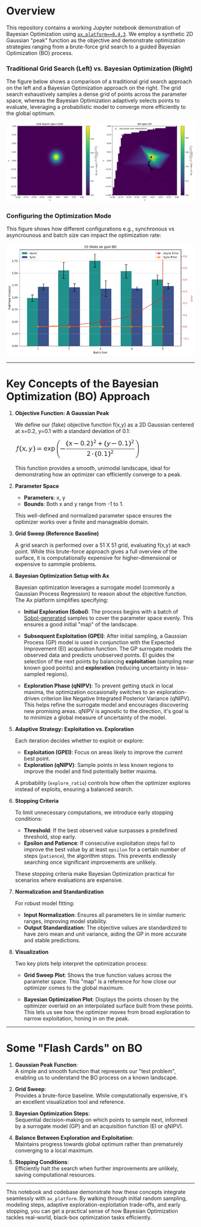 # Overview
This repository contains a working Jupyter notebook demonstration of Bayesian Optimization using [`ax_platform==0.4.3`](https://github.com/facebook/Ax). We employ a synthetic 2D Gaussian "peak" function as the objective and demonstrate optimization strategies ranging from a brute-force grid search to a guided Bayesian Optimization (BO) process.

### Traditional Grid Search (Left) vs. Bayesian Optimization (Right)

The figure below shows a comparison of a traditional grid search approach on the left and a Bayesian Optimization approach on the right. The grid search exhaustively samples a dense grid of points across the parameter space, whereas the Bayesian Optimization adaptively selects points to evaluate, leveraging a probabilistic model to converge more efficiently to the global optimum.

![top view](figures/output_1.png)

### Configuring the Optimization Mode

This figure shows how different configurations e.g., synchronous vs asyncrounous and batch size can impact the optimization rate:

![top view](figures/config_rates.png)

---

# Key Concepts of the Bayesian Optimization (BO) Approach

1. **Objective Function: A Gaussian Peak**

   We define our (fake) objective function f(x,y) as a 2D Gaussian centered at x=0.2, y=0.1 with a standard deviation of 0.1:

   ![top view](figures/gaussian_response.png)

   This function provides a smooth, unimodal landscape, ideal for demonstrating how an optimizer can efficiently converge to a peak.

2. **Parameter Space**

   - **Parameters**: x, y
   - **Bounds**: Both x and y range from -1 to 1.
   
   This well-defined and normalized parameter space ensures the optimizer works over a finite and manageable domain.

3. **Grid Sweep (Reference Baseline)**

   A grid search is performed over a 51 X 51 grid, evaluating f(x,y)  at each point. While this brute-force approach gives a full overview of the surface, it is computationally expensive for higher-dimensional or expensive to sammple problems.

4. **Bayesian Optimization Setup with Ax**

   Bayesian optimization leverages a surrogate model (commonly a Gaussian Process Regression) to reason about the objective function. The Ax platform simplifies specifying:

   - **Initial Exploration (Sobol)**:
     The process begins with a batch of [Sobol-generated](https://en.wikipedia.org/wiki/Variance-based_sensitivity_analysis) samples to cover the parameter space evenly. This ensures a good initial "map" of the landscape.

   - **Subsequent Exploitation (GPEI)**:
     After initial sampling, a Gaussian Process (GP) model is used in conjunction with the Expected Improvement (EI) acquisition function. The GP surrogate models the observed data and predicts unobserved points. EI guides the selection of the next points by balancing **exploitation** (sampling near known good points) and **exploration** (reducing uncertainty in less-sampled regions).

   - **Exploration Phase (qNIPV)**:
     To prevent getting stuck in local maxima, the optimization occasionally switches to an exploration-driven criterion like Negative Integrated Posterior Variance (qNIPV). This helps refine the surrogate model and encourages discovering new promising areas. qNIPV is agnostic to the direction, it's goal is to minimize a global measure of uncertainty of the model.

5. **Adaptive Strategy: Exploitation vs. Exploration**

   Each iteration decides whether to exploit or explore:
   
   - **Exploitation (GPEI)**: Focus on areas likely to improve the current best point.  
   - **Exploration (qNIPV)**: Sample points in less known regions to improve the model and find potentially better maxima.

   A probability (`explore_ratio`) controls how often the optimizer explores instead of exploits, ensuring a balanced search.

6. **Stopping Criteria**

   To limit unnecessary computations, we introduce early stopping conditions:
   
   - **Threshold**: If the best observed value surpasses a predefined threshold, stop early.
   - **Epsilon and Patience**: If consecutive exploitation steps fail to improve the best value by at least `epsilon` for a certain number of steps (`patience`), the algorithm stops. This prevents endlessly searching once significant improvements are unlikely.

   These stopping criteria make Bayesian Optimization practical for scenarios where evaluations are expensive.

7. **Normalization and Standardization**

   For robust model fitting:
   
   - **Input Normalization**: Ensures all parameters lie in similar numeric ranges, improving model stability.
   - **Output Standardization**: The objective values are standardized to have zero mean and unit variance, aiding the GP in more accurate and stable predictions.

8. **Visualization**

   Two key plots help interpret the optimization process:
   
   - **Grid Sweep Plot**: Shows the true function values across the parameter space. This "map" is a reference for how close our optimizer comes to the global maximum.
   
   - **Bayesian Optimization Plot**: Displays the points chosen by the optimizer overlaid on an interpolated surface built from these points. This lets us see how the optimizer moves from broad exploration to narrow exploitation, honing in on the peak.

---

# Some "Flash Cards" on BO

1. **Gaussian Peak Function**:  
   A simple and smooth function that represents our "test problem", enabling us to understand the BO process on a known landscape.

2. **Grid Sweep**:  
   Provides a brute-force baseline. While computationally expensive, it's an excellent visualization tool and reference.

3. **Bayesian Optimization Steps**:  
   Sequential decision-making on which points to sample next, informed by a surrogate model (GP) and an acquisition function (EI or qNIPV).

4. **Balance Between Exploration and Exploitation**:  
   Maintains progress towards global optimum rather than prematurely converging to a local maximum.

5. **Stopping Conditions**:  
   Efficiently halt the search when further improvements are unlikely, saving computational resources.

---

This notebook and codebase demonstrate how these concepts integrate seamlessly with `ax_platform`. By walking through initial random sampling, modeling steps, adaptive exploration-exploitation trade-offs, and early stopping, you can get a practical sense of how Bayesian Optimization tackles real-world, black-box optimization tasks efficiently.
